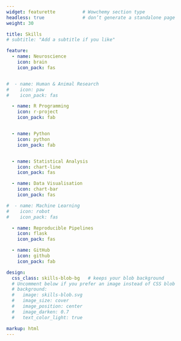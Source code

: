 ```yaml
---
widget: featurette          # Wowchemy section type
headless: true              # don’t generate a standalone page
weight: 30

title: Skills
# subtitle: "Add a subtitle if you like"

feature:
  - name: Neuroscience
    icon: brain             
    icon_pack: fas


#  - name: Human & Animal Research
#    icon: paw
#    icon_pack: fas

  - name: R Programming
    icon: r-project
    icon_pack: fab


  - name: Python
    icon: python
    icon_pack: fab


  - name: Statistical Analysis
    icon: chart-line
    icon_pack: fas

  - name: Data Visualisation
    icon: chart-bar
    icon_pack: fas

#  - name: Machine Learning
#    icon: robot
#    icon_pack: fas

  - name: Reproducible Pipelines
    icon: flask
    icon_pack: fas

  - name: GitHub
    icon: github
    icon_pack: fab

design:
  css_class: skills-blob-bg   # keeps your blob background
  # Uncomment below if you prefer an image instead of CSS blob
  # background:
  #   image: skills-blob.svg
  #   image_size: cover
  #   image_position: center
  #   image_darken: 0.7
  #   text_color_light: true

markup: html
---
```

